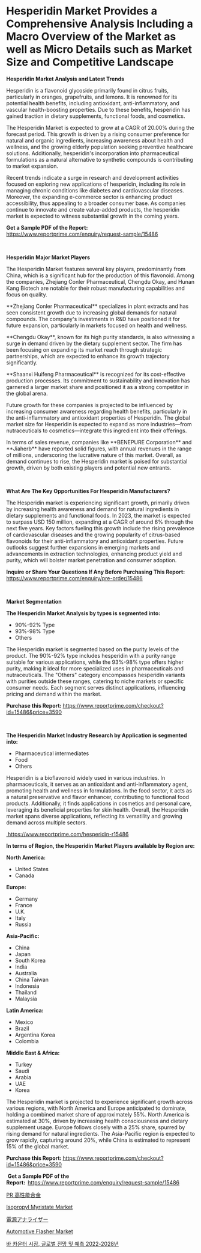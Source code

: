 <p><h1>Hesperidin Market Provides a Comprehensive Analysis Including a Macro Overview of the Market as well as Micro Details such as Market Size and Competitive Landscape</h1></p><p><strong>Hesperidin Market Analysis and Latest Trends</strong></p>
<p><p>Hesperidin is a flavonoid glycoside primarily found in citrus fruits, particularly in oranges, grapefruits, and lemons. It is renowned for its potential health benefits, including antioxidant, anti-inflammatory, and vascular health-boosting properties. Due to these benefits, hesperidin has gained traction in dietary supplements, functional foods, and cosmetics.</p><p>The Hesperidin Market is expected to grow at a CAGR of 20.00% during the forecast period. This growth is driven by a rising consumer preference for natural and organic ingredients, increasing awareness about health and wellness, and the growing elderly population seeking preventive healthcare solutions. Additionally, hesperidin's incorporation into pharmaceutical formulations as a natural alternative to synthetic compounds is contributing to market expansion.</p><p>Recent trends indicate a surge in research and development activities focused on exploring new applications of hesperidin, including its role in managing chronic conditions like diabetes and cardiovascular diseases. Moreover, the expanding e-commerce sector is enhancing product accessibility, thus appealing to a broader consumer base. As companies continue to innovate and create value-added products, the hesperidin market is expected to witness substantial growth in the coming years.</p></p>
<p><strong>Get a Sample PDF of the Report:&nbsp;</strong> <a href="https://www.reportprime.com/enquiry/request-sample/15486">https://www.reportprime.com/enquiry/request-sample/15486</a></p>
<p>&nbsp;</p>
<p><strong>Hesperidin Major Market Players</strong></p>
<p><p>The Hesperidin Market features several key players, predominantly from China, which is a significant hub for the production of this flavonoid. Among the companies, Zhejiang Conler Pharmaceutical, Chengdu Okay, and Hunan Kang Biotech are notable for their robust manufacturing capabilities and focus on quality.</p><p>**Zhejiang Conler Pharmaceutical** specializes in plant extracts and has seen consistent growth due to increasing global demands for natural compounds. The company's investments in R&D have positioned it for future expansion, particularly in markets focused on health and wellness.</p><p>**Chengdu Okay**, known for its high purity standards, is also witnessing a surge in demand driven by the dietary supplement sector. The firm has been focusing on expanding its market reach through strategic partnerships, which are expected to enhance its growth trajectory significantly.</p><p>**Shaanxi Huifeng Pharmaceutical** is recognized for its cost-effective production processes. Its commitment to sustainability and innovation has garnered a larger market share and positioned it as a strong competitor in the global arena.</p><p>Future growth for these companies is projected to be influenced by increasing consumer awareness regarding health benefits, particularly in the anti-inflammatory and antioxidant properties of Hesperidin. The global market size for Hesperidin is expected to expand as more industries—from nutraceuticals to cosmetics—integrate this ingredient into their offerings.</p><p>In terms of sales revenue, companies like **BENEPURE Corporation** and **Jiaherb** have reported solid figures, with annual revenues in the range of millions, underscoring the lucrative nature of this market. Overall, as demand continues to rise, the Hesperidin market is poised for substantial growth, driven by both existing players and potential new entrants.</p></p>
<p>&nbsp;</p>
<p><strong>What Are The Key Opportunities For Hesperidin Manufacturers?</strong></p>
<p><p>The Hesperidin market is experiencing significant growth, primarily driven by increasing health awareness and demand for natural ingredients in dietary supplements and functional foods. In 2023, the market is expected to surpass USD 150 million, expanding at a CAGR of around 6% through the next five years. Key factors fueling this growth include the rising prevalence of cardiovascular diseases and the growing popularity of citrus-based flavonoids for their anti-inflammatory and antioxidant properties. Future outlooks suggest further expansions in emerging markets and advancements in extraction technologies, enhancing product yield and purity, which will bolster market penetration and consumer adoption.</p></p>
<p><strong>Inquire or Share Your Questions If Any Before Purchasing This Report:</strong> <a href="https://www.reportprime.com/enquiry/pre-order/15486">https://www.reportprime.com/enquiry/pre-order/15486</a></p>
<p>&nbsp;</p>
<p><strong>Market Segmentation</strong></p>
<p><strong>The Hesperidin Market Analysis by types is segmented into:</strong></p>
<p><ul><li>90%-92% Type</li><li>93%-98% Type</li><li>Others</li></ul></p>
<p><p>The Hesperidin market is segmented based on the purity levels of the product. The 90%-92% type includes hesperidin with a purity range suitable for various applications, while the 93%-98% type offers higher purity, making it ideal for more specialized uses in pharmaceuticals and nutraceuticals. The "Others" category encompasses hesperidin variants with purities outside these ranges, catering to niche markets or specific consumer needs. Each segment serves distinct applications, influencing pricing and demand within the market.</p></p>
<p><strong>Purchase this Report:&nbsp;</strong><a href="https://www.reportprime.com/checkout?id=15486&price=3590">https://www.reportprime.com/checkout?id=15486&price=3590</a></p>
<p>&nbsp;</p>
<p><strong>The Hesperidin Market Industry Research by Application is segmented into:</strong></p>
<p><ul><li>Pharmaceutical intermediates</li><li>Food</li><li>Others</li></ul></p>
<p><p>Hesperidin is a bioflavonoid widely used in various industries. In pharmaceuticals, it serves as an antioxidant and anti-inflammatory agent, promoting health and wellness in formulations. In the food sector, it acts as a natural preservative and flavor enhancer, contributing to functional food products. Additionally, it finds applications in cosmetics and personal care, leveraging its beneficial properties for skin health. Overall, the Hesperidin market spans diverse applications, reflecting its versatility and growing demand across multiple sectors.</p></p>
<p><a href="https://www.reportprime.com/hesperidin-r15486">&nbsp;https://www.reportprime.com/hesperidin-r15486</a></p>
<p><strong>In terms of Region, the Hesperidin Market Players available by Region are:</strong></p>
<p>
    <p> <strong> North America: </strong>
        <ul>
            <li>United States</li>
            <li>Canada</li>
        </ul>
        </p> 
    <p> <strong> Europe: </strong>
        <ul>
            <li>Germany</li>
            <li>France</li>
            <li>U.K.</li>
            <li>Italy</li>
            <li>Russia</li>
        </ul>
        </p> 
    <p> <strong> Asia-Pacific: </strong>
        <ul>
            <li>China</li>
            <li>Japan</li>
            <li>South Korea</li>
            <li>India</li>
            <li>Australia</li>
            <li>China Taiwan</li>
            <li>Indonesia</li>
            <li>Thailand</li>
            <li>Malaysia</li>
        </ul>
        </p> 
    <p> <strong> Latin America: </strong>
        <ul>
            <li>Mexico</li>
            <li>Brazil</li>
            <li>Argentina Korea</li>
            <li>Colombia</li>
        </ul>
        </p> 
    <p> <strong> Middle East & Africa: </strong>
        <ul>
            <li>Turkey</li>
            <li>Saudi</li>
            <li>Arabia</li>
            <li>UAE</li>
            <li>Korea</li>
        </ul>
    </p>
    </p>
<p><p>The Hesperidin market is projected to experience significant growth across various regions, with North America and Europe anticipated to dominate, holding a combined market share of approximately 55%. North America is estimated at 30%, driven by increasing health consciousness and dietary supplement usage. Europe follows closely with a 25% share, spurred by rising demand for natural ingredients. The Asia-Pacific region is expected to grow rapidly, capturing around 20%, while China is estimated to represent 15% of the global market.</p></p>
<p><strong>Purchase this Report: </strong><a href="https://www.reportprime.com/checkout?id=15486&price=3590">https://www.reportprime.com/checkout?id=15486&price=3590</a></p>
<p>&nbsp;<strong>Get a Sample PDF of the Report:&nbsp;&nbsp;</strong><a href="https://www.reportprime.com/enquiry/request-sample/15486">https://www.reportprime.com/enquiry/request-sample/15486</a></p>
<p><strong></strong></p>
<p><p><a href="https://medium.com/@brandyhiiqh/prhigh-performance-alloys-market-%E3%81%AF-%E3%82%B3%E3%82%B9%E3%83%88%E7%AE%A1%E7%90%86%E3%81%A8%E5%8A%B9%E7%8E%87%E5%90%91%E4%B8%8A%E3%82%92%E5%84%AA%E5%85%88%E3%81%97%E3%81%BE%E3%81%99-%E3%81%95%E3%82%89%E3%81%AB-%E5%A0%B1%E5%91%8A%E6%9B%B8%E3%81%AF%E5%B8%82%E5%A0%B4%E3%81%AE%E9%9C%80%E8%A6%81%E9%9D%A2%E3%81%A8%E4%BE%9B%E7%B5%A6%E9%9D%A2%E3%81%AE%E4%B8%A1%E6%96%B9%E3%82%92%E3%82%AB%E3%83%90%E3%83%BC%E3%81%97%E3%81%A6%E3%81%84%E3%81%BE%E3%81%99-d76e28f9033e">PR 高性能合金</a></p><p><a href="https://medium.com/@joseph.baker466547/the-isopropyl-myristate-market-is-anticipated-to-experience-significant-growth-with-a-projected-166d79ba8ae6">Isopropyl Myristate Market</a></p><p><a href="https://medium.com/@brandyhiiqh/power-source-analyzers-market-%E3%81%AE%E3%82%B0%E3%83%AD%E3%83%BC%E3%83%90%E3%83%AB%E5%B8%82%E5%A0%B4%E6%A6%82%E8%A6%81%E3%81%AF-%E4%B8%96%E7%95%8C%E3%81%8A%E3%82%88%E3%81%B3%E4%B8%BB%E8%A6%81%E5%B8%82%E5%A0%B4%E3%81%AB%E3%81%8A%E3%81%91%E3%82%8B%E6%A5%AD%E7%95%8C%E3%81%AB%E5%BD%B1%E9%9F%BF%E3%82%92%E4%B8%8E%E3%81%88%E3%82%8B%E4%B8%BB%E8%A6%81%E3%81%AA%E3%83%88%E3%83%AC%E3%83%B3%E3%83%89%E3%81%AB%E3%81%A4%E3%81%84%E3%81%A6-%E7%8B%AC%E8%87%AA%E3%81%AE%E8%A6%96%E7%82%B9%E3%82%92%E6%8F%90%E4%BE%9B%E3%81%97%E3%81%BE%E3%81%99-08fef7103dc7">電源アナライザー</a></p><p><a href="https://issuu.com/reportprime-2/docs/automotive-flasher-market-size-2030_ecea4eff9c734e">Automotive Flasher Market</a></p><p><a href="https://medium.com/@anil.parihar/%EB%B0%94-%EC%B9%B4%EC%9A%B4%ED%84%B0-%EC%8B%9C%EC%9E%A5-%EA%B8%80%EB%A1%9C%EB%B2%8C-%EC%A0%84%EB%A7%9D-%EB%B0%8F-2022-2028%EB%85%84-%EC%98%88%EC%B8%A1-%EC%8B%9C%EC%9E%A5-%EA%B7%9C%EB%AA%A8%EB%8A%94-%EC%97%B0%ED%8F%89%EA%B7%A0-%EC%84%B1%EC%9E%A5%EB%A5%A0-cagr-10-3-%EB%A1%9C-1ea7f204f4f6">바 카운터 시장, 글로벌 전망 및 예측 2022-2028년</a></p></p>
